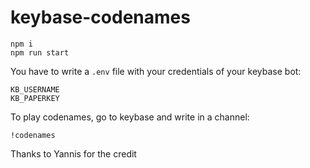 # keybase-codenames

```
npm i
npm run start
```

You have to write a `.env` file with your credentials of your keybase bot:
```
KB_USERNAME
KB_PAPERKEY
```

To play codenames, go to keybase and write in a channel:
```
!codenames
```

Thanks to Yannis for the credit
